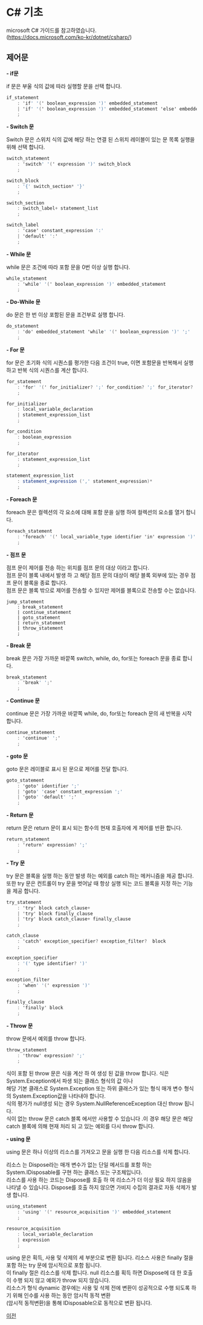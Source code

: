 # C# 기초
microsoft C# 가이드를 참고하였습니다.</br>
(https://docs.microsoft.com/ko-kr/dotnet/csharp/)

## 제어문
__- if문__

if 문은 부울 식의 값에 따라 실행할 문을 선택 합니다.

```csharp
if_statement
    : 'if' '(' boolean_expression ')' embedded_statement
    | 'if' '(' boolean_expression ')' embedded_statement 'else' embedded_statement
    ;
```

__- Switch 문__

Switch 문은 스위치 식의 값에 해당 하는 연결 된 스위치 레이블이 있는 문 목록 실행을 위해 선택 합니다.

```csharp
switch_statement
    : 'switch' '(' expression ')' switch_block
    ;

switch_block
    : '{' switch_section* '}'
    ;

switch_section
    : switch_label+ statement_list
    ;

switch_label
    : 'case' constant_expression ':'
    | 'default' ':'
    ;
```

__- While 문__

while 문은 조건에 따라 포함 문을 0번 이상 실행 합니다.

```csharp
while_statement
    : 'while' '(' boolean_expression ')' embedded_statement
    ;
```

__- Do-While 문__

do 문은 한 번 이상 포함된 문을 조건부로 실행 합니다.

```csharp
do_statement
    : 'do' embedded_statement 'while' '(' boolean_expression ')' ';'
    ;
```

__- For 문__

for 문은 초기화 식의 시퀀스를 평가한 다음 조건이 true, 이면 포함문을 반복해서 실행하고 반복 식의 시퀀스를 계산 합니다.

```csharp
for_statement
    : 'for' '(' for_initializer? ';' for_condition? ';' for_iterator? ')' embedded_statement
    ;

for_initializer
    : local_variable_declaration
    | statement_expression_list
    ;

for_condition
    : boolean_expression
    ;

for_iterator
    : statement_expression_list
    ;

statement_expression_list
    : statement_expression (',' statement_expression)*
    ;
```

__- Foreach 문__

foreach 문은 컬렉션의 각 요소에 대해 포함 문을 실행 하여 컬렉션의 요소를 열거 합니다.

```csharp
foreach_statement
    : 'foreach' '(' local_variable_type identifier 'in' expression ')' embedded_statement
    ;
```

__- 점프 문__

점프 문이 제어를 전송 하는 위치를 점프 문의 대상 이라고 합니다.</br>
점프 문이 블록 내에서 발생 하 고 해당 점프 문의 대상이 해당 블록 외부에 있는 경우 점프 문이 블록을 종료 합니다.</br>
점프 문은 블록 밖으로 제어를 전송할 수 있지만 제어를 블록으로 전송할 수는 없습니다.

```chsarp
jump_statement
    : break_statement
    | continue_statement
    | goto_statement
    | return_statement
    | throw_statement
    ;
```

__- Break 문__

break 문은 가장 가까운 바깥쪽 switch, while, do, for또는 foreach 문을 종료 합니다.

```csharp
break_statement
    : 'break' ';'
    ;
```

__- Continue 문__

continue 문은 가장 가까운 바깥쪽 while, do, for또는 foreach 문의 새 반복을 시작 합니다.

```csharp
continue_statement
    : 'continue' ';'
    ;
```

__- goto 문__

goto 문은 레이블로 표시 된 문으로 제어를 전달 합니다.

```csharp
goto_statement
    : 'goto' identifier ';'
    | 'goto' 'case' constant_expression ';'
    | 'goto' 'default' ';'
    ;
```

__- Return 문__

return 문은 return 문이 표시 되는 함수의 현재 호출자에 게 제어를 반환 합니다.

```csharp
return_statement
    : 'return' expression? ';'
    ;
```

__- Try 문__

try 문은 블록을 실행 하는 동안 발생 하는 예외를 catch 하는 메커니즘을 제공 합니다.</br> 
또한 try 문은 컨트롤이 try 문을 벗어날 때 항상 실행 되는 코드 블록을 지정 하는 기능을 제공 합니다.

```csharp
try_statement
    : 'try' block catch_clause+
    | 'try' block finally_clause
    | 'try' block catch_clause+ finally_clause
    ;

catch_clause
    : 'catch' exception_specifier? exception_filter?  block
    ;

exception_specifier
    : '(' type identifier? ')'
    ;

exception_filter
    : 'when' '(' expression ')'
    ;

finally_clause
    : 'finally' block
    ;
```

__- Throw 문__

throw 문에서 예외를 throw 합니다.

```csharp
throw_statement
    : 'throw' expression? ';'
    ;
```

식이 포함 된 throw 문은 식을 계산 하 여 생성 된 값을 throw 합니다. 식은 System.Exception에서 파생 되는 클래스 형식의 값 이나</br>
해당 기본 클래스로 System.Exception 또는 하위 클래스가 있는 형식 매개 변수 형식의 System.Exception값을 나타내야 합니다.</br>
식의 평가가 null생성 되는 경우 System.NullReferenceException 대신 throw 됩니다.</br>
식이 없는 throw 문은 catch 블록 에서만 사용할 수 있습니다 .이 경우 해당 문은 해당 catch 블록에 의해 현재 처리 되 고 있는 예외를 다시 throw 합니다.

__- using 문__

using 문은 하나 이상의 리소스를 가져오고 문을 실행 한 다음 리소스를 삭제 합니다.

리소스 는 Dispose라는 매개 변수가 없는 단일 메서드를 포함 하는 System.IDisposable를 구현 하는 클래스 또는 구조체입니다.</br>
리소스를 사용 하는 코드는 Dispose를 호출 하 여 리소스가 더 이상 필요 하지 않음을 나타낼 수 있습니다. Dispose를 호출 하지 않으면 가비지 수집의 결과로 자동 삭제가 발생 합니다.
```csharp
using_statement
    : 'using' '(' resource_acquisition ')' embedded_statement
    ;

resource_acquisition
    : local_variable_declaration
    | expression
    ;
```

using 문은 획득, 사용 및 삭제의 세 부분으로 변환 됩니다. 리소스 사용은 finally 절을 포함 하는 try 문에 암시적으로 포함 됩니다.</br>
이 finally 절은 리소스를 삭제 합니다. null 리소스를 획득 하면 Dispose에 대 한 호출이 수행 되지 않고 예외가 throw 되지 않습니다.</br>
리소스가 형식 dynamic 경우에는 사용 및 삭제 전에 변환이 성공적으로 수행 되도록 하기 위해 인수를 사용 하는 동안 암시적 동적 변환</br>
(암시적 동적변환)을 통해 IDisposable으로 동적으로 변환 됩니다.

[이전](https://github.com/1994wjdwodbs/StudyCSharp21)
